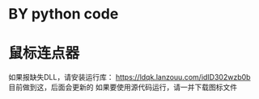 # BY python code
# 鼠标连点器
如果报缺失DLL，请安装运行库：
https://ldqk.lanzouu.com/idID302wzb0b  
目前做到这，后面会更新的
如果要使用源代码运行，请一并下载图标文件
